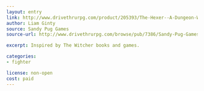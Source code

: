 ```yaml
---
layout: entry
link: http://www.drivethrurpg.com/product/205393/The-Hexer--A-Dungeon-World-Playbook
author: Liam Ginty
source: Sandy Pug Games
source-url: http://www.drivethrurpg.com/browse/pub/7386/Sandy-Pug-Games

excerpt: Inspired by The Witcher books and games.

categories:
- fighter

license: non-open
cost: paid
---
```


